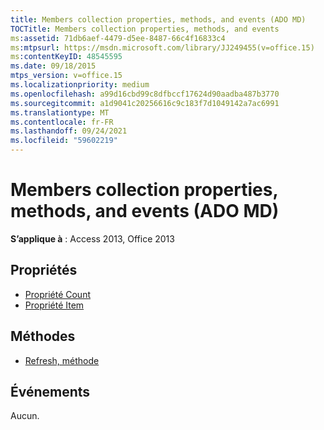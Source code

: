 ```yaml
---
title: Members collection properties, methods, and events (ADO MD)
TOCTitle: Members collection properties, methods, and events
ms:assetid: 71db6aef-4479-d5ee-8487-66c4f16833c4
ms:mtpsurl: https://msdn.microsoft.com/library/JJ249455(v=office.15)
ms:contentKeyID: 48545595
ms.date: 09/18/2015
mtps_version: v=office.15
ms.localizationpriority: medium
ms.openlocfilehash: a99d16cbd99c8dfbccf17624d90aadba487b3770
ms.sourcegitcommit: a1d9041c20256616c9c183f7d1049142a7ac6991
ms.translationtype: MT
ms.contentlocale: fr-FR
ms.lasthandoff: 09/24/2021
ms.locfileid: "59602219"
---
```

# <a name="members-collection-properties-methods-and-events-ado-md"></a>Members collection properties, methods, and events (ADO MD)


**S’applique à** : Access 2013, Office 2013

## <a name="properties"></a>Propriétés

- [Propriété Count](count-property-ado.md)
- [Propriété Item](item-property-ado.md)

## <a name="methods"></a>Méthodes

- [Refresh, méthode](refresh-method-ado.md)

## <a name="events"></a>Événements

Aucun.

